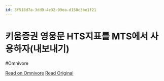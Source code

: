 ```yaml
---
id: 3f518d7a-3dd9-4e32-99ea-d158c3be1f21
---
```


# 키움증권 영웅문 HTS지표를 MTS에서 사용하자(내보내기)
#Omnivore

[Read on Omnivore](https://omnivore.app/me/https-secretvacation-tistory-com-entry-ed-82-a-4-ec-9-b-80-ec-a--18f4d864f6e)
[Read Original](https://secretvacation.tistory.com/entry/%ED%82%A4%EC%9B%80%EC%A6%9D%EA%B6%8C-%EC%98%81%EC%9B%85%EB%AC%B8-HTS%EC%A7%80%ED%91%9C%EB%A5%BC-MTS%EC%97%90%EC%84%9C-%EC%82%AC%EC%9A%A9%ED%95%98%EC%9E%90%EB%82%B4%EB%B3%B4%EB%82%B4%EA%B8%B0)

